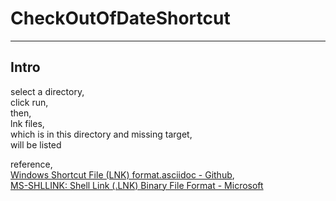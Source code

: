 # CheckOutOfDateShortcut
___
## Intro
select a directory,  
click run,  
then,  
lnk files,  
which is in this directory and missing target,  
will be listed

reference,  
[Windows Shortcut File (LNK) format.asciidoc - Github](https://github.com/libyal/liblnk/blob/main/documentation/Windows%20Shortcut%20File%20(LNK)%20format.asciidoc),  
[MS-SHLLINK: Shell Link (.LNK) Binary File Format - Microsoft](https://learn.microsoft.com/en-us/openspecs/windows_protocols/ms-shllink/16cb4ca1-9339-4d0c-a68d-bf1d6cc0f943)

